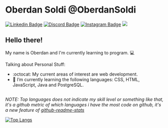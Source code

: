 # Oberdan Soldi @OberdanSoldi
[![Linkedin Badge](https://img.shields.io/badge/-LinkedIn-blue?style=flat&logo=LinkedIn&logoColor=white)](https://www.linkedin.com/in/oberdan-soldi-055203204/)
[![Discord Badge](https://img.shields.io/badge/-Discord-7289DA?style=flat&logo=Discord&logoColor=white)](https://www.discord.com/)
[![Instagram Badge](https://img.shields.io/badge/-Instagram-C13584?style=flat&logo=Instagram&logoColor=white)](https://www.instagram.com/)
![](https://komarev.com/ghpvc/?username=OberdanSoldi&label=Profile+Views&style=flat&color=gray)

## Hello there! 

My name is Oberdan and I'm currently learning to program. 💻


Talking about Personal Stuff:
- :octocat: My current areas of interest are web development. 
- :book: I’m currently learning the following languages: CSS, HTML, JavaScript, Java and PostgreSQL.

##
*NOTE: Top languages does not indicate my skill level or something like that, it's a github metric of which languages i have the most code on github, it's a new feature of [github-readme-stats](https://github.com/anuraghazra/github-readme-stats)*

[![Top Langs](https://github-readme-stats.vercel.app/api/top-langs/?username=caiuzu&layout=compact)](https://github.com/anuraghazra/github-readme-stats)
